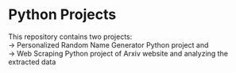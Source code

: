 # Python Projects
This repository contains two projects: <br>
-> Personalized Random Name Generator Python project and <br>
-> Web Scraping Python project of Arxiv website and analyzing the extracted data
